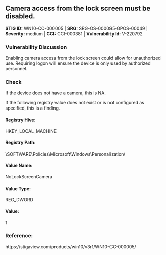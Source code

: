 <h2>Camera access from the lock screen must be disabled.</h2>
<p><strong>STIG ID:</strong> WN10-CC-000005  |  <strong>SRG:</strong> SRG-OS-000095-GPOS-00049 |  <strong>Severity:</strong> medium |  <strong>CCI:</strong> CCI-000381 |  <strong>Vulnerability Id:</strong> V-220792</p>

<h3>Vulnerability Discussion</h3>
<p>Enabling camera access from the lock screen could allow for unauthorized use. Requiring logon will ensure the device is only used by authorized personnel.</p>

<h3>Check</h3>
<p>If the device does not have a camera, this is NA.</p>
<p>If the following registry value does not exist or is not configured as specified, this is a finding.</p>

<h4>Registry Hive:</h4>
<p>HKEY_LOCAL_MACHINE</p>

<h4>Registry Path:</h4>
<p>\SOFTWARE\Policies\Microsoft\Windows\Personalization\</p>

<h4>Value Name:</h4>
<p>NoLockScreenCamera</p>

<h4>Value Type:</h4>
<p>REG_DWORD</p>

<h4>Value:</h4>
<p>1</p>

<h3>Reference:</h3>
https://stigaview.com/products/win10/v3r1/WN10-CC-000005/
